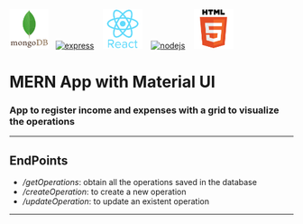 <a href="https://www.mongodb.com/" rel="nofollow"> <img src="https://raw.githubusercontent.com/devicons/devicon/master/icons/mongodb/mongodb-original-wordmark.svg" alt="db2" width="70" height="70" style="max-width: 100%;"></a>&nbsp;&nbsp;
<a href="https://expressjs.com/" rel="nofollow"> <img src="https://assets.website-files.com/61ca3f775a79ec5f87fcf937/6202fcdee5ee8636a145a41b_1234.png" alt="express" width="70" height="70" style="max-width: 100%;"></a> &nbsp;&nbsp;
<a href="https://reactjs.org/" rel="nofollow"> <img src="https://raw.githubusercontent.com/devicons/devicon/master/icons/react/react-original-wordmark.svg" alt="react" width="70" height="70" style="max-width: 100%;"></a> &nbsp;&nbsp;
<a href="https://nodejs.org" rel="nofollow"> <img src="https://camo.githubusercontent.com/985c3b14cd4b891dc32e0ae0a8ca5e20066d1af4cbebdb1937c4d0d2368719cc/68747470733a2f2f6e6f64656a732e6f72672f7374617469632f696d616765732f6c6f676f732f6e6f64656a732d6e65772d70616e746f6e652d77686974652e737667" alt="nodejs" width="70" height="70" data-canonical-src="https://nodejs.org/static/images/logos/nodejs-new-pantone-white.svg" style="max-width: 100%;"></a> &nbsp;&nbsp;
<a href="https://www.w3.org/html/" rel="nofollow"> <img src="https://raw.githubusercontent.com/devicons/devicon/master/icons/html5/html5-original-wordmark.svg" alt="html5" width="70" height="70" style="max-width: 100%;"></a> &nbsp;&nbsp;&nbsp;&nbsp;




# MERN App with Material UI

### App to register income and expenses with a grid to visualize the operations

* * *

## EndPoints

- */getOperations*: obtain all the operations saved in the database
- */createOperation*: to create a new operation 
- */updateOperation*: to update an existent operation

* * *


